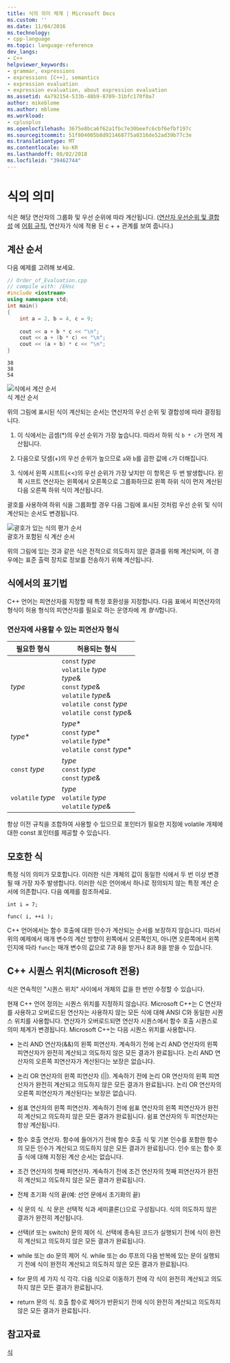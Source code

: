 ```yaml
---
title: 식의 의미 체계 | Microsoft Docs
ms.custom: ''
ms.date: 11/04/2016
ms.technology:
- cpp-language
ms.topic: language-reference
dev_langs:
- C++
helpviewer_keywords:
- grammar, expressions
- expressions [C++], semantics
- expression evaluation
- expression evaluation, about expression evaluation
ms.assetid: 4a792154-533b-48b9-8709-31bfc170f0a7
author: mikeblome
ms.author: mblome
ms.workload:
- cplusplus
ms.openlocfilehash: 3675e8bca6f62a1fbc7e30beefc6cbf6efbf197c
ms.sourcegitcommit: 51f804005b8d921468775a0316de52ad39b77c3e
ms.translationtype: MT
ms.contentlocale: ko-KR
ms.lasthandoff: 08/02/2018
ms.locfileid: "39462744"
---
```

# <a name="semantics-of-expressions"></a>식의 의미
식은 해당 연산자의 그룹화 및 우선 순위에 따라 계산됩니다. ([연산자 우선순위 및 결합성](../cpp/cpp-built-in-operators-precedence-and-associativity.md) 에 [어휘 규칙](../cpp/lexical-conventions.md), 연산자가 식에 적용 된 c + + 관계를 보여 줍니다.)  
  
## <a name="order-of-evaluation"></a>계산 순서  
 다음 예제를 고려해 보세요.  
  
```cpp  
// Order_of_Evaluation.cpp  
// compile with: /EHsc  
#include <iostream>  
using namespace std;  
int main()  
{  
    int a = 2, b = 4, c = 9;  
  
    cout << a + b * c << "\n";  
    cout << a + (b * c) << "\n";  
    cout << (a + b) * c << "\n";  
}  
```  
  
```Output  
38  
38  
54  
```  
  
 ![식에서 계산 순서](../cpp/media/vc38zv1.gif "vc38ZV1")  
식 계산 순서  
  
 위의 그림에 표시된 식이 계산되는 순서는 연산자의 우선 순위 및 결합성에 따라 결정됩니다.  
  
1.  이 식에서는 곱셈(*)의 우선 순위가 가장 높습니다. 따라서 하위 식 `b * c`가 먼저 계산됩니다.  
  
2.  다음으로 덧셈(+)의 우선 순위가 높으므로 `a`와 `b`를 곱한 값에 `c`가 더해집니다.  
  
3.  식에서 왼쪽 시프트(<<)의 우선 순위가 가장 낮지만 이 항목은 두 번 발생합니다. 왼쪽 시프트 연산자는 왼쪽에서 오른쪽으로 그룹화하므로 왼쪽 하위 식이 먼저 계산된 다음 오른쪽 하위 식이 계산됩니다.  
  
 괄호를 사용하여 하위 식을 그룹화할 경우 다음 그림에 표시된 것처럼 우선 순위 및 식이 계산되는 순서도 변경됩니다.  
  
 ![괄호가 있는 식의 평가 순서](../cpp/media/vc38zv2.gif "vc38ZV2")  
괄호가 포함된 식 계산 순서  
  
 위의 그림에 있는 것과 같은 식은 전적으로 의도하지 않은 결과를 위해 계산되며, 이 경우에는 표준 출력 장치로 정보를 전송하기 위해 계산됩니다.  
  
## <a name="notation-in-expressions"></a>식에서의 표기법  
 C++ 언어는 피연산자를 지정할 때 특정 호환성을 지정합니다. 다음 표에서 피연산자의 형식이 허용 형식의 피연산자를 필요로 하는 운영자에 게 *형식*합니다.  
  
### <a name="operand-types-acceptable-to-operators"></a>연산자에 사용할 수 있는 피연산자 형식  
  
|필요한 형식|허용되는 형식|  
|-------------------|-------------------|  
|*type*|`const` *type*<br /> `volatile` *type*<br /> *type*&<br /> `const` *type*&<br /> `volatile` *type*&<br /> `volatile const` *type*<br /> `volatile const` *type*&|  
|*type*\*|*type*\*<br /> `const` *type*\*<br /> `volatile` *type*\*<br /> `volatile const` *type*\*|  
|`const` *type*|*type*<br /> `const` *type*<br />`const` *type*&|  
|`volatile` *type*|*type*<br /> `volatile` *type*<br /> `volatile` *type*&|  
  
 항상 이전 규칙을 조합하여 사용할 수 있으므로 포인터가 필요한 지점에 volatile 개체에 대한 const 포인터를 제공할 수 있습니다.  
  
## <a name="ambiguous-expressions"></a>모호한 식  
 특정 식의 의미가 모호합니다. 이러한 식은 개체의 값이 동일한 식에서 두 번 이상 변경될 때 가장 자주 발생합니다. 이러한 식은 언어에서 하나로 정의되지 않는 특정 계산 순서에 의존합니다. 다음 예제를 참조하세요.  
  
```  
int i = 7;  
  
func( i, ++i );  
```  
  
 C++ 언어에서는 함수 호출에 대한 인수가 계산되는 순서를 보장하지 않습니다. 따라서 위의 예제에서 매개 변수의 계산 방향이 왼쪽에서 오른쪽인지, 아니면 오른쪽에서 왼쪽인지에 따라 `func`는 매개 변수의 값으로 7과 8을 받거나 8과 8을 받을 수 있습니다.  
  
## <a name="c-sequence-points-microsoft-specific"></a>C++ 시퀀스 위치(Microsoft 전용)  
 식은 연속적인 "시퀀스 위치" 사이에서 개체의 값을 한 번만 수정할 수 있습니다.  
  
 현재 C++ 언어 정의는 시퀀스 위치를 지정하지 않습니다. Microsoft C++는 C 연산자를 사용하고 오버로드된 연산자는 사용하지 않는 모든 식에 대해 ANSI C와 동일한 시퀀스 위치를 사용합니다. 연산자가 오버로드되면 연산자 시퀀스에서 함수 호출 시퀀스로 의미 체계가 변경됩니다. Microsoft C++는 다음 시퀀스 위치를 사용합니다.  
  
-   논리 AND 연산자(&&)의 왼쪽 피연산자. 계속하기 전에 논리 AND 연산자의 왼쪽 피연산자가 완전히 계산되고 의도하지 않은 모든 결과가 완료됩니다. 논리 AND 연산자의 오른쪽 피연산자가 계산된다는 보장은 없습니다.  
  
-   논리 OR 연산자의 왼쪽 피연산자 (&#124;&#124;). 계속하기 전에 논리 OR 연산자의 왼쪽 피연산자가 완전히 계산되고 의도하지 않은 모든 결과가 완료됩니다. 논리 OR 연산자의 오른쪽 피연산자가 계산된다는 보장은 없습니다.  
  
-   쉼표 연산자의 왼쪽 피연산자. 계속하기 전에 쉼표 연산자의 왼쪽 피연산자가 완전히 계산되고 의도하지 않은 모든 결과가 완료됩니다. 쉼표 연산자의 두 피연산자는 항상 계산됩니다.  
  
-   함수 호출 연산자. 함수에 들어가기 전에 함수 호출 식 및 기본 인수를 포함한 함수의 모든 인수가 계산되고 의도하지 않은 모든 결과가 완료됩니다. 인수 또는 함수 호출 식에 대해 지정된 계산 순서는 없습니다.  
  
-   조건 연산자의 첫째 피연산자. 계속하기 전에 조건 연산자의 첫째 피연산자가 완전히 계산되고 의도하지 않은 모든 결과가 완료됩니다.  
  
-   전체 초기화 식의 끝(예: 선언 문에서 초기화의 끝)  
  
-   식 문의 식. 식 문은 선택적 식과 세미콜론(;)으로 구성됩니다. 식의 의도하지 않은 결과가 완전히 계산됩니다.  
  
-   선택(if 또는 switch) 문의 제어 식. 선택에 종속된 코드가 실행되기 전에 식이 완전히 계산되고 의도하지 않은 모든 결과가 완료됩니다.  
  
-   while 또는 do 문의 제어 식. while 또는 do 루프의 다음 반복에 있는 문이 실행되기 전에 식이 완전히 계산되고 의도하지 않은 모든 결과가 완료됩니다.  
  
-   for 문의 세 가지 식 각각. 다음 식으로 이동하기 전에 각 식이 완전히 계산되고 의도하지 않은 모든 결과가 완료됩니다.  
  
-   return 문의 식. 호출 함수로 제어가 반환되기 전에 식이 완전히 계산되고 의도하지 않은 모든 결과가 완료됩니다.  
  
## <a name="see-also"></a>참고자료  
 [식](../cpp/expressions-cpp.md)